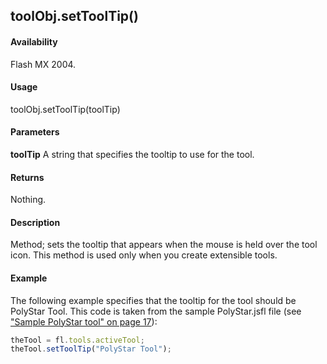 ## toolObj.setToolTip()

#### Availability

Flash MX 2004.

#### Usage

toolObj.setToolTip(toolTip)

#### Parameters

**toolTip** A string that specifies the tooltip to use for the tool.

#### Returns

Nothing.

#### Description

Method; sets the tooltip that appears when the mouse is held over the tool icon. This method is used only when you create extensible tools.

#### Example

The following example specifies that the tooltip for the tool should be PolyStar Tool. This code is taken from the sample PolyStar.jsfl file (see[ "Sample PolyStar tool" on page 17](../Introduction/Sample_implementations.md)):

```javascript
theTool = fl.tools.activeTool;
theTool.setToolTip("PolyStar Tool");

```